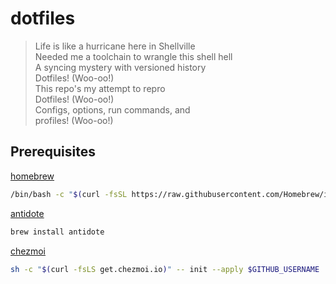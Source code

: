 # dotfiles

> Life is like a hurricane here in Shellville  
> Needed me a toolchain to wrangle this shell hell  
> A syncing mystery with versioned history  
> Dotfiles! (Woo-oo!)  
> This repo's my attempt to repro  
> Dotfiles! (Woo-oo!)  
> Configs, options, run commands, and  
> profiles! (Woo-oo!)  

## Prerequisites

[homebrew](https://brew.sh/)
```sh
/bin/bash -c "$(curl -fsSL https://raw.githubusercontent.com/Homebrew/install/HEAD/install.sh)"
```
[antidote](https://getantidote.github.io/)
```sh
brew install antidote
```
[chezmoi](https://www.chezmoi.io/)
```sh
sh -c "$(curl -fsLS get.chezmoi.io)" -- init --apply $GITHUB_USERNAME
```
